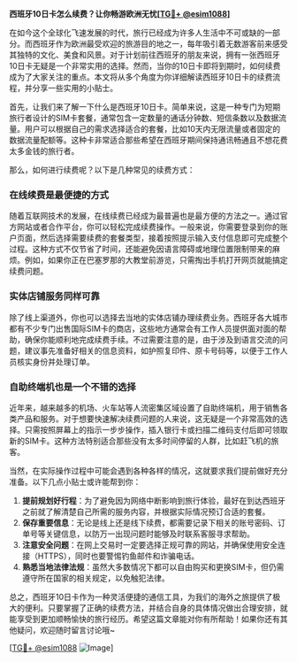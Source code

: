 **西班牙10日卡怎么续费？让你畅游欧洲无忧[[TG💪+ @esim1088](https://t.me/s/esim1088)]**

在如今这个全球化飞速发展的时代，旅行已经成为许多人生活中不可或缺的一部分。而西班牙作为欧洲最受欢迎的旅游目的地之一，每年吸引着无数游客前来感受其独特的文化、美食和风景。对于计划前往西班牙的朋友来说，拥有一张西班牙10日卡无疑是一个非常实用的选择。然而，当你的10日卡即将到期时，如何续费成为了大家关注的重点。本文将从多个角度为你详细解读西班牙10日卡的续费流程，并分享一些实用的小贴士。

首先，让我们来了解一下什么是西班牙10日卡。简单来说，这是一种专门为短期旅行者设计的SIM卡套餐，通常包含一定数量的通话分钟数、短信条数以及数据流量。用户可以根据自己的需求选择适合的套餐，比如10天内无限流量或者固定的数据流量配额等。这种卡非常适合那些希望在西班牙期间保持通讯畅通且不想花费太多金钱的旅行者。

那么，如何进行续费呢？以下是几种常见的续费方式：

### 在线续费是最便捷的方式

随着互联网技术的发展，在线续费已经成为最普遍也是最方便的方法之一。通过官方网站或者合作平台，你可以轻松完成续费操作。一般来说，你需要登录到你的账户页面，然后选择需要续费的套餐类型，接着按照提示输入支付信息即可完成整个过程。这种方式不仅节省了时间，还能避免因语言障碍或地理位置限制带来的麻烦。例如，如果你正在巴塞罗那的大教堂前游览，只需掏出手机打开网页就能搞定续费问题。

### 实体店铺服务同样可靠

除了线上渠道外，你也可以选择去当地的实体店铺办理续费业务。西班牙各大城市都有不少专门出售国际SIM卡的商店，这些地方通常会有工作人员提供面对面的帮助，确保你能顺利地完成续费手续。不过需要注意的是，由于涉及到语言交流的问题，建议事先准备好相关的信息资料，如护照复印件、原卡号码等，以便于工作人员核实身份并处理订单。

### 自助终端机也是一个不错的选择

近年来，越来越多的机场、火车站等人流密集区域设置了自助终端机，用于销售各类产品和服务。对于想要快速解决续费问题的人来说，这无疑是一个非常高效的选择。只需按照屏幕上的指示一步步操作，插入银行卡或扫描二维码支付后即可领取新的SIM卡。这种方法特别适合那些没有太多时间停留的人群，比如赶飞机的旅客。

当然，在实际操作过程中可能会遇到各种各样的情况，这就要求我们提前做好充分准备。以下几点小贴士或许能帮到你：

1. **提前规划好行程**：为了避免因为网络中断影响到旅行体验，最好在到达西班牙之前就了解清楚自己所需的服务内容，并根据实际情况预订合适的套餐。
2. **保存重要信息**：无论是线上还是线下续费，都需要记录下相关的账号密码、订单号等关键信息，以防万一出现问题时能够及时联系客服寻求帮助。
3. **注意安全问题**：在网上交易时一定要选择正规可靠的网站，并确保使用安全连接（HTTPS），同时也要警惕钓鱼邮件和诈骗电话。
4. **熟悉当地法律法规**：虽然大多数情况下都可以自由购买和更换SIM卡，但仍需遵守所在国家的相关规定，以免触犯法律。

总之，西班牙10日卡作为一种灵活便捷的通信工具，为我们的海外之旅提供了极大的便利。只要掌握了正确的续费方法，并结合自身的具体情况做出合理安排，就能享受到更加顺畅愉快的旅行经历。希望这篇文章能对你有所帮助！如果你还有其他疑问，欢迎随时留言讨论哦~

[[TG💪+ @esim1088](https://t.me/s/esim1088) ![Image](https://i.postimg.cc/4NQfJmqS/Snipaste-2025-05-13-00-14-12.png)]